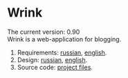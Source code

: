 # Wrink
The current version: 0.90 </br>
Wrink is a web-application for blogging. </br>
1. Requirements: [russian](Documentation/Requirements/SRS-ru.md), [english](Documentation/Requirements/SRS-en.md).
2. Design: [russian](Documentation/Design/SDS-ru.md), [english](Documentation/Design/SDS-en.md).
3. Source code: [project files](Source/).
